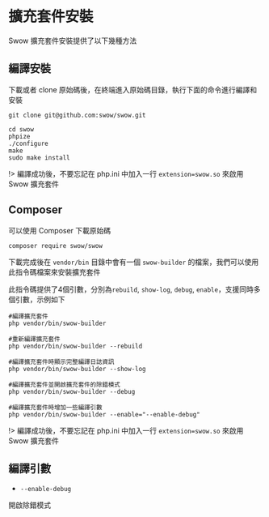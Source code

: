 # 擴充套件安裝

Swow 擴充套件安裝提供了以下幾種方法

## 編譯安裝

下載或者 clone 原始碼後，在終端進入原始碼目錄，執行下面的命令進行編譯和安裝

```shell
git clone git@github.com:swow/swow.git

cd swow
phpize
./configure
make
sudo make install
```

!> 編譯成功後，不要忘記在 php.ini 中加入一行 `extension=swow.so` 來啟用 Swow 擴充套件

## Composer

可以使用 Composer 下載原始碼

```shell
composer require swow/swow
```

下載完成後在 `vendor/bin` 目錄中會有一個 `swow-builder` 的檔案，我們可以使用此指令碼檔案來安裝擴充套件

此指令碼提供了4個引數，分別為`rebuild`, `show-log`, `debug`, `enable`，支援同時多個引數，示例如下

```shell
#編譯擴充套件
php vendor/bin/swow-builder

#重新編譯擴充套件
php vendor/bin/swow-builder --rebuild

#編譯擴充套件時顯示完整編譯日誌資訊
php vendor/bin/swow-builder --show-log

#編譯擴充套件並開啟擴充套件的除錯模式
php vendor/bin/swow-builder --debug

#編譯擴充套件時增加一些編譯引數
php vendor/bin/swow-builder --enable="--enable-debug"
```

!> 編譯成功後，不要忘記在 php.ini 中加入一行 `extension=swow.so` 來啟用 Swow 擴充套件

## 編譯引數

* `--enable-debug`

開啟除錯模式